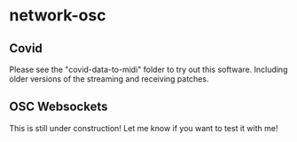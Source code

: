 # network-osc

## Covid

Please see the "covid-data-to-midi" folder to try out this software. Including older versions of the streaming and receiving patches.

## OSC Websockets

This is still under construction! Let me know if you want to test it with me!
